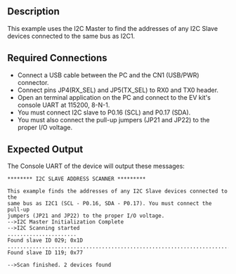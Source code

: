 ## Description

This example uses the I2C Master to find the addresses of any I2C Slave devices connected to the same bus as I2C1.

## Required Connections
-   Connect a USB cable between the PC and the CN1 (USB/PWR) connector.
-   Connect pins JP4(RX_SEL) and JP5(TX_SEL) to RX0 and TX0  header.
-   Open an terminal application on the PC and connect to the EV kit's console UART at 115200, 8-N-1.
-   You must connect I2C slave to P0.16 (SCL) and P0.17 (SDA).
-   You must also connect the pull-up jumpers (JP21 and JP22) to the proper I/O voltage.

## Expected Output

The Console UART of the device will output these messages:

```
******** I2C SLAVE ADDRESS SCANNER *********

This example finds the addresses of any I2C Slave devices connected to the
same bus as I2C1 (SCL - P0.16, SDA - P0.17). You must connect the pull-up
jumpers (JP21 and JP22) to the proper I/O voltage.
-->I2C Master Initialization Complete
-->I2C Scanning started
......................
Found slave ID 029; 0x1D
..........................................................................................
Found slave ID 119; 0x77

-->Scan finished. 2 devices found
```
